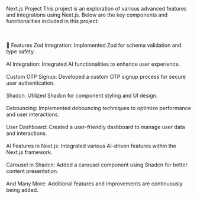 Next.js Project
This project is an exploration of various advanced features and integrations using Next.js. Below are the key components and functionalities included in this project:

<br/>
<br/>
🚀 Features
Zod Integration: Implemented Zod for schema validation and type safety.
<br/>
<br/>
AI Integration: Integrated AI functionalities to enhance user experience.
<br/>
<br/>
Custom OTP Signup: Developed a custom OTP signup process for secure user authentication.
<br/>
<br/>
Shadcn: Utilized Shadcn for component styling and UI design.
<br/>
<br/>
Debouncing: Implemented debouncing techniques to optimize performance and user interactions.
<br/>
<br/>
User Dashboard: Created a user-friendly dashboard to manage user data and interactions.
<br/>
<br/>
AI Features in Next.js: Integrated various AI-driven features within the Next.js framework.
<br/>
<br/>
Carousel in Shadcn: Added a carousel component using Shadcn for better content presentation.
<br/>
<br/>
And Many More: Additional features and improvements are continuously being added.

